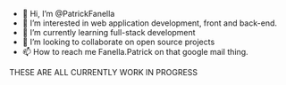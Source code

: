 - 👋 Hi, I’m @PatrickFanella
- 👀 I’m interested in web application development, front and back-end.
- 🌱 I’m currently learning full-stack development
- 💞️ I’m looking to collaborate on open source projects
- 📫 How to reach me Fanella.Patrick on that google mail thing.

THESE ARE ALL CURRENTLY WORK IN PROGRESS
